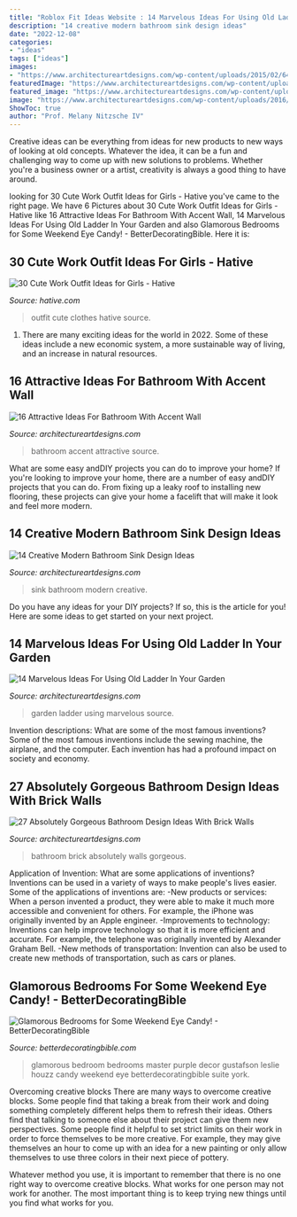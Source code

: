 ```yaml
---
title: "Roblox Fit Ideas Website : 14 Marvelous Ideas For Using Old Ladder In Your Garden"
description: "14 creative modern bathroom sink design ideas"
date: "2022-12-08"
categories:
- "ideas"
tags: ["ideas"]
images:
- "https://www.architectureartdesigns.com/wp-content/uploads/2015/02/640.jpg"
featuredImage: "https://www.architectureartdesigns.com/wp-content/uploads/2014/02/2441-630x945.jpg"
featured_image: "https://www.architectureartdesigns.com/wp-content/uploads/2016/06/3-4.jpg"
image: "https://www.architectureartdesigns.com/wp-content/uploads/2016/06/3-4.jpg"
ShowToc: true
author: "Prof. Melany Nitzsche IV"
---
```



Creative ideas can be everything from ideas for new products to new ways of looking at old concepts. Whatever the idea, it can be a fun and challenging way to come up with new solutions to problems. Whether you're a business owner or a artist, creativity is always a good thing to have around.

	

		
looking for 30 Cute Work Outfit Ideas for Girls - Hative you've came to the right page. We have 6 Pictures about 30 Cute Work Outfit Ideas for Girls - Hative like 16 Attractive Ideas For Bathroom With Accent Wall, 14 Marvelous Ideas For Using Old Ladder In Your Garden and also Glamorous Bedrooms for Some Weekend Eye Candy! - BetterDecoratingBible. Here it is:
		
    
## 30 Cute Work Outfit Ideas For Girls - Hative

<img loading=lazy src="http://hative.com/wp-content/uploads/2015/02/work-outfit-ideas/11-cute-work-outfit-ideas-for-girls.jpg" onerror="this.onerror=null;this.src='https://tse1.mm.bing.net/th?id=OIP.ItU4HU-92qiD38hAFc3IMAHaLX&amp;pid=15.1';" alt="30 Cute Work Outfit Ideas for Girls - Hative">

_Source: hative.com_

>outfit cute clothes hative source. 

	

1. There are many exciting ideas for the world in 2022. Some of these ideas include a new economic system, a more sustainable way of living, and an increase in natural resources.

    
## 16 Attractive Ideas For Bathroom With Accent Wall

<img loading=lazy src="https://www.architectureartdesigns.com/wp-content/uploads/2016/06/3-4.jpg" onerror="this.onerror=null;this.src='https://tse4.mm.bing.net/th?id=OIP.Mmcd_sIaXX8hLln5Z43q0gHaK1&amp;pid=15.1';" alt="16 Attractive Ideas For Bathroom With Accent Wall">

_Source: architectureartdesigns.com_

>bathroom accent attractive source. 

	

What are some easy andDIY projects you can do to improve your home?
If you're looking to improve your home, there are a number of easy andDIY projects that you can do. From fixing up a leaky roof to installing new flooring, these projects can give your home a facelift that will make it look and feel more modern.

    
## 14 Creative Modern Bathroom Sink Design Ideas

<img loading=lazy src="https://www.architectureartdesigns.com/wp-content/uploads/2015/02/640.jpg" onerror="this.onerror=null;this.src='https://tse3.mm.bing.net/th?id=OIP.sG1b3nuo0YoUprwdHx_8BQAAAA&amp;pid=15.1';" alt="14 Creative Modern Bathroom Sink Design Ideas">

_Source: architectureartdesigns.com_

>sink bathroom modern creative. 

	

Do you have any ideas for your DIY projects? If so, this is the article for you! Here are some ideas to get started on your next project.

    
## 14 Marvelous Ideas For Using Old Ladder In Your Garden

<img loading=lazy src="https://www.architectureartdesigns.com/wp-content/uploads/2017/03/8-28.jpg" onerror="this.onerror=null;this.src='https://tse1.mm.bing.net/th?id=OIP.csKw7Kb0kGrL4CFWNrFUWgHaJ3&amp;pid=15.1';" alt="14 Marvelous Ideas For Using Old Ladder In Your Garden">

_Source: architectureartdesigns.com_

>garden ladder using marvelous source. 

	

Invention descriptions: What are some of the most famous inventions?
Some of the most famous inventions include the sewing machine, the airplane, and the computer. Each invention has had a profound impact on society and economy.

    
## 27 Absolutely Gorgeous Bathroom Design Ideas With Brick Walls

<img loading=lazy src="https://www.architectureartdesigns.com/wp-content/uploads/2014/02/2441-630x945.jpg" onerror="this.onerror=null;this.src='https://tse1.mm.bing.net/th?id=OIP.He0wSaz7VvUM79RWClacCAHaLH&amp;pid=15.1';" alt="27 Absolutely Gorgeous Bathroom Design Ideas With Brick Walls">

_Source: architectureartdesigns.com_

>bathroom brick absolutely walls gorgeous. 

	

Application of Invention: What are some applications of inventions?
Inventions can be used in a variety of ways to make people's lives easier. Some of the applications of inventions are: 
-New products or services: When a person invented a product, they were able to make it much more accessible and convenient for others. For example, the iPhone was originally invented by an Apple engineer. 
-Improvements to technology: Inventions can help improve technology so that it is more efficient and accurate. For example, the telephone was originally invented by Alexander Graham Bell. 
-New methods of transportation: Invention can also be used to create new methods of transportation, such as cars or planes.

    
## Glamorous Bedrooms For Some Weekend Eye Candy! - BetterDecoratingBible

<img loading=lazy src="http://betterdecoratingbible.com/wp-content/uploads/2016/09/glamorous-purple-bedroom-decor.png" onerror="this.onerror=null;this.src='https://tse4.mm.bing.net/th?id=OIP.a-HpX16CG-Ch-rnFJcDwwQHaE7&amp;pid=15.1';" alt="Glamorous Bedrooms for Some Weekend Eye Candy! - BetterDecoratingBible">

_Source: betterdecoratingbible.com_

>glamorous bedroom bedrooms master purple decor gustafson leslie houzz candy weekend eye betterdecoratingbible suite york. 

	

Overcoming creative blocks
There are many ways to overcome creative blocks. Some people find that taking a break from their work and doing something completely different helps them to refresh their ideas. Others find that talking to someone else about their project can give them new perspectives.
Some people find it helpful to set strict limits on their work in order to force themselves to be more creative. For example, they may give themselves an hour to come up with an idea for a new painting or only allow themselves to use three colors in their next piece of pottery.

 Whatever method you use, it is important to remember that there is no one right way to overcome creative blocks. What works for one person may not work for another. The most important thing is to keep trying new things until you find what works for you.

